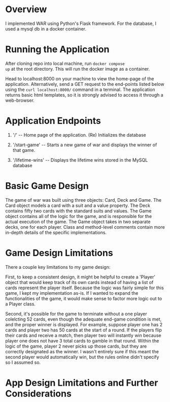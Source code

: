 # Overview

I implemented WAR using Python's Flask framework. For the database, I used a mysql db in a docker container. 

# Running the Application

After cloning repo into local machine, run <code>docker compose up</code>
  at the root directory. This will run the docker image as a container. 
  
  Head to localhost:8000 on your machine to view the home-page of the application. Alternatively, send a GET request to 
  the end-points listed below using the <code>curl localhost:8000/<endpoint></code> command in a terminal. The application returns
  basic html templates, so it is strongly advised to access it through a web-browser.
  
  # Application Endpoints
  
  1. '/' -- Home page of the application. (Re) Initializes the database
  
  2. '/start-game' -- Starts a new game of war and displays the winner of that game.
  
  3. '/lifetime-wins' -- Displays the lifetime wins stored in the MySQL database
  
  # Basic Game Design
  
  The game of war was built using three objects: Card, Deck and Game. The Card object models a card with a suit and a value property. The Deck contains fifty two cards with the standard suits and values. The Game object contains all of the logic for the game, and is responsible for the actual execution of the game. The Game object takes in two separate decks, one for each player. Class and method-level comments contain more in-depth details of the specific implementations. 
  
  # Game Design Limitations 
  There a couple key limitations to my game design: 
  
  First, to keep a consistent design, it might be helpful to create a 'Player' object that would keep track of its own cards instead of having a list of cards represent the player itself. Because the logic was fairly simple for this game, I kept my implementation as-is. If I wanted to expand the functionalities of the game, it would make sense to factor more logic out to a Player class.
  
  Second, it's possible for the game to terminate without a one player colelcting 52 cards, even though the adequate end-game condition is met, and the proper winner is displayed. For example, suppose player one has 2 cards and player two has 50 cards at the start of a round. If the players flip their cards and receive a match, then player two will instantly win because player one does not have 3 total cards to gamble in that round. Within the logic of the game, player 2 never picks up those cards, but they are correctly designated as the winner. I wasn't entirely sure if this meant the second player would automatically win, but the rules online didn't specify so I assumed so. 
  
 # App Design Limitations and Further Considerations
  

